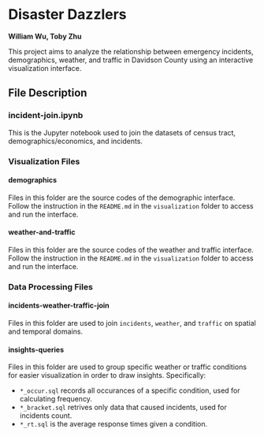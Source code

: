 # Disaster Dazzlers
**William Wu, Toby Zhu**

This project aims to analyze the relationship between emergency incidents, demographics, weather, and traffic in Davidson County using an interactive visualization interface.

## File Description

### incident-join.ipynb
This is the Jupyter notebook used to join the datasets of census tract, demographics/economics, and incidents.

### Visualization Files
#### demographics
Files in this folder are the source codes of the demographic interface. Follow the instruction in the ```README.md``` in the ```visualization``` folder to access and run the interface.

#### weather-and-traffic
Files in this folder are the source codes of the weather and traffic interface. Follow the instruction in the ```README.md``` in the ```visualization``` folder to access and run the interface.

### Data Processing Files
#### incidents-weather-traffic-join
Files in this folder are used to join ```incidents```, ```weather```, and ```traffic``` on spatial and temporal domains.
#### insights-queries
Files in this folder are used to group specific weather or traffic conditions for easier visualization in order to draw insights.
Specifically:
- ```*_occur.sql``` records all occurances of a specific condition, used for calculating frequency.
- ```*_bracket.sql``` retrives only data that caused incidents, used for incidents count.
- ```*_rt.sql``` is the average response times given a condition.
